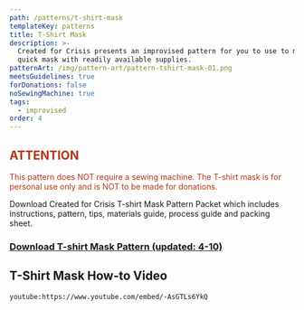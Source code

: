 ```yaml
---
path: /patterns/t-shirt-mask
templateKey: patterns
title: T-Shirt Mask
description: >-
  Created for Crisis presents an improvised pattern for you to use to make a
  quick mask with readily available supplies.
patternArt: /img/pattern-art/pattern-tshirt-mask-01.png
meetsGuidelines: true
forDonations: false
noSewingMachine: true
tags:
  - improvised
order: 4
---
```


<h2 style="color:#b03619">ATTENTION</h2>

<p style="color:#b03619">This pattern does NOT require a sewing machine. The T-shirt mask is for personal use only and is NOT to be made for donations.</p>

Download Created for Crisis T-shirt Mask Pattern Packet which includes instructions, pattern, tips, materials guide, process guide and packing sheet.

### [Download T-shirt Mask Pattern (updated: 4-10)](https://masksnow.org/docs/CFC_Tshirt_Mask_4_8.pdf)

## T-Shirt Mask How-to Video

`youtube:https://www.youtube.com/embed/-AsGTLs6YkQ`
